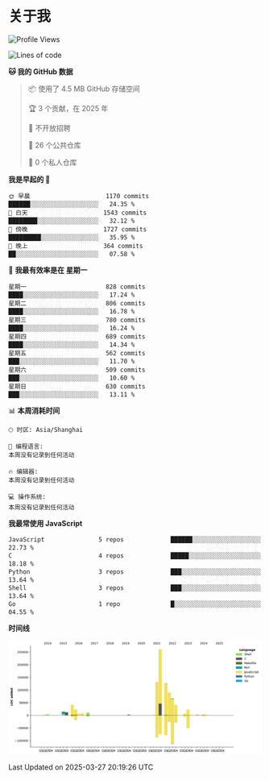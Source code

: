 # 关于我

<!--START_SECTION:waka-->
![Profile Views](http://img.shields.io/badge/%E4%B8%AA%E4%BA%BA%E8%B5%84%E6%96%99%E8%A7%82%E7%9C%8B%E6%AC%A1%E6%95%B0-0-blue)

![Lines of code](https://img.shields.io/badge/%E4%BB%8E%E3%80%8CHello%20World%E3%80%8D%E8%B5%B7%E6%88%91%E5%B7%B2%E7%BB%8F%E5%86%99%E4%BA%86-874.5%20thousand%20%E8%A1%8C%E4%BB%A3%E7%A0%81-blue)

**🐱 我的 GitHub 数据** 

> 📦  使用了 4.5 MB GitHub 存储空间 
 > 
> 🏆 3 个贡献，在 2025 年
 > 
> 🚫 不开放招聘
 > 
> 📜 26 个公共仓库 
 > 
> 🔑 0 个私人仓库 
 > 
**我是早起的 🐤** 

```text
🌞 早晨                     1170 commits        ██████░░░░░░░░░░░░░░░░░░░   24.35 % 
🌆 白天                     1543 commits        ████████░░░░░░░░░░░░░░░░░   32.12 % 
🌃 傍晚                     1727 commits        █████████░░░░░░░░░░░░░░░░   35.95 % 
🌙 晚上                     364 commits         ██░░░░░░░░░░░░░░░░░░░░░░░   07.58 % 
```
📅 **我最有效率是在 星期一** 

```text
星期一                      828 commits         ████░░░░░░░░░░░░░░░░░░░░░   17.24 % 
星期二                      806 commits         ████░░░░░░░░░░░░░░░░░░░░░   16.78 % 
星期三                      780 commits         ████░░░░░░░░░░░░░░░░░░░░░   16.24 % 
星期四                      689 commits         ████░░░░░░░░░░░░░░░░░░░░░   14.34 % 
星期五                      562 commits         ███░░░░░░░░░░░░░░░░░░░░░░   11.70 % 
星期六                      509 commits         ███░░░░░░░░░░░░░░░░░░░░░░   10.60 % 
星期日                      630 commits         ███░░░░░░░░░░░░░░░░░░░░░░   13.11 % 
```


📊 **本周消耗时间** 

```text
🕑︎ 时区: Asia/Shanghai

💬 编程语言: 
本周没有记录到任何活动

🔥 编辑器: 
本周没有记录到任何活动

💻 操作系统: 
本周没有记录到任何活动
```

**我最常使用 JavaScript** 

```text
JavaScript               5 repos             ██████░░░░░░░░░░░░░░░░░░░   22.73 % 
C                        4 repos             █████░░░░░░░░░░░░░░░░░░░░   18.18 % 
Python                   3 repos             ███░░░░░░░░░░░░░░░░░░░░░░   13.64 % 
Shell                    3 repos             ███░░░░░░░░░░░░░░░░░░░░░░   13.64 % 
Go                       1 repo              █░░░░░░░░░░░░░░░░░░░░░░░░   04.55 % 
```



**时间线**

![Lines of Code chart](https://raw.githubusercontent.com/Arondight/Arondight/master/assets/bar_graph.png)


 Last Updated on 2025-03-27 20:19:26 UTC
<!--END_SECTION:waka-->
